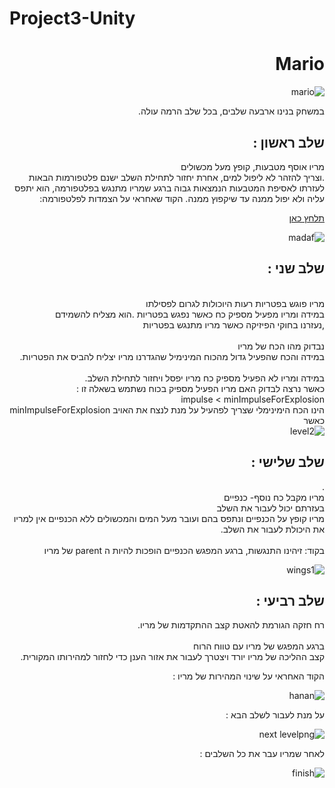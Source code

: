 # Project3-Unity
<div dir='rtl' lang='he'>
 
# Mario
![mario](https://user-images.githubusercontent.com/58064644/100764249-cf720d00-33fe-11eb-8cf0-a42f0310ce84.png)
 
 
במשחק בנינו ארבעה שלבים, 
בכל שלב הרמה עולה.

## שלב ראשון :

מריו אוסף מטבעות, קופץ מעל מכשולים
<br />.וצריך להזהר לא ליפול למים, אחרת יחזור לתחילת השלב
ישנם פלטפורמות הבאות לעזרתו לאסיפת המטבעות הנמצאות גבוה
ברגע שמריו מתנגש בפלטפורמה, הוא יתפס עליה ולא יפול ממנה עד שיקפוץ ממנה.
הקוד שאחראי על הצמדות לפלטפורמה:

[תלחץ כאן](https://github.com/ComputerGame0/Project3-Unity/blob/main/Assets/Scripts/MovingPlatform.cs)


![madaf](https://user-images.githubusercontent.com/57682267/100767137-144b7300-3402-11eb-81f9-ddde0543fecc.jpg)


## שלב שני :
<br />מריו פוגש בפטריות רעות היוכולות לגרום לפסילתו
<br />במידה ומריו מפעיל מספיק כח כאשר נפגש בפטריות
.הוא מצליח להשמידם<br />
,נעזרנו בחוקי הפיזיקה
כאשר מריו מתנגש בפטריות<br />
<br />נבדוק מהו הכח של מריו
<br />במידה והכח שהפעיל גדול מהכוח המינימיל שהגדרנו
מריו יצליח להביס את הפטריות.<br />
<br />במידה ומריו לא הפעיל מספיק כח
מריו יפסל ויחזור לתחילת השלב.<br />
כאשר נרצה לבדוק האם מריו הפעיל מספיק בכוח 
נשתמש בשאלה זו : <br />
impulse < minImpulseForExplosion <br />
 הינו הכח הימינימלי שצריך לפהעיל על מנת לנצח את האויב minImpulseForExplosion  כאשר 
<br />
![level2](https://user-images.githubusercontent.com/57682267/100767194-26c5ac80-3402-11eb-8ef7-1f61f052a45a.jpg)


## שלב שלישי :

.<br />מריו מקבל כח נוסף- כנפיים
<br />בעזרתם יכול לעבור את השלב
<br />מריו קופץ על הכנפיים ונתפס בהם ועובר מעל המים והמכשולים
ללא הכנפיים אין למריו את היכולת לעבור את השלב.<br />
<br />בקוד: זיהינו התנגשות, ברגע המפגש הכנפיים הופכות להיות 
ה parent של מריו


![wings1](https://user-images.githubusercontent.com/57682267/100767244-33e29b80-3402-11eb-9fd6-13b627fbb97d.jpg)
 
 
## שלב רביעי :
רח חזקה הגורמת להאטת קצב ההתקדמות של מריו.<br />
<br />ברגע המפגש של מריו עם טווח הרוח
<br />קצב ההליכה של מריו יורד
ויצטרך לעבור את אזור הענן כדי לחזור למהירותו המקורית.<br />


הקוד האחראי על שינוי המהירות של מריו  :<br />


![hanan](https://user-images.githubusercontent.com/57682267/100767282-40ff8a80-3402-11eb-85c5-5eb668732fdd.png)


על מנת לעבור לשלב הבא :

![next levelpng](https://user-images.githubusercontent.com/57682267/100767335-507ed380-3402-11eb-827f-af75a6a1bcab.png)

לאחר שמריו עבר את כל השלבים :

![finish](https://user-images.githubusercontent.com/57682267/100767368-5d032c00-3402-11eb-9b5b-dbd168241260.png)



